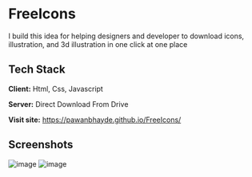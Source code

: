 # FreeIcons

I build this idea for helping designers and developer to download icons, illustration, and 3d illustration in one click at one place

## Tech Stack

**Client:** Html, Css, Javascript

**Server:** Direct Download From Drive

**Visit site:** https://pawanbhayde.github.io/FreeIcons/

## Screenshots

![image](https://user-images.githubusercontent.com/82137686/212466166-aaacdd8c-5460-434f-b493-99fd4aef835e.png)
![image](https://user-images.githubusercontent.com/82137686/212466307-10906f96-4931-42f0-aa62-9daeb527b40b.png)
